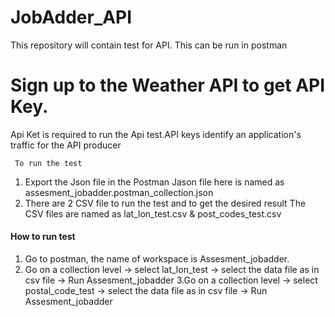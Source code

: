 # JobAdder_API
This repository will contain test for API. This can be run in postman
# Sign up to the Weather API to get API Key. 
Api Ket is required to run the Api test.API keys identify an application's traffic for the API producer

``` To run the test```
1. Export the Json file in the Postman
Jason file here is named as assesment_jobadder.postman_collection.json
2. There are 2 CSV file to run the test and to get the desired result
The CSV files are named as lat_lon_test.csv & post_codes_test.csv

#### How to run test ####
1. Go to postman, the name of workspace is Assesment_jobadder.
2. Go on a collection level -> select lat_lon_test -> select the data file 
as in csv file -> Run Assesment_jobadder
3.Go on a collection level -> select postal_code_test -> select the data file as in csv file -> Run Assesment_jobadder
